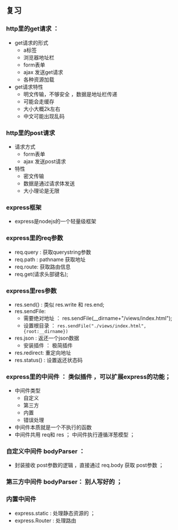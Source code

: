 ## 复习 
### http里的get请求 ： 
- get请求的形式 
    - a标签
    - 浏览器地址栏
    - form表单
    - ajax 发送get请求
    - 各种资源加载
- get请求特性 
    - 明文传输，不够安全 ，数据是地址栏传递
    - 可能会走缓存
    - 大小大概2k左右
    - 中文可能出现乱码 
### http里的post请求
- 请求方式
    - form表单
    - ajax 发送post请求
- 特性
    - 密文传输
    - 数据是通过请求体发送 
    - 大小理论是无限 
### express框架
- express是nodejs的一个轻量级框架
### express里的req参数
- req.query : 获取querystring参数 
- req.path : pathname 获取地址
- req.route: 获取路由信息 
- req.get(请求头部键名);
### express里res参数 
- res.send() : 类似 res.write 和 res.end;
- res.sendFile:
    - 需要绝对地址 ： res.sendFile(__dirname+"/views/index.html");
    - 设置根目录 ： `res.sendFile("./views/index.html",{root:__dirname})`
- res.json : 返还一个json数据
    - 安装插件  ： 极简插件 
- res.redirect: 重定向地址
- res.status() : 设置返还状态码 
### express里的中间件 ： 类似插件 ，可以扩展express的功能；
- 中间件类型
    - 自定义 
    - 第三方
    - 内置
    - 错误处理
- 中间件本质就是一个不执行的函数
- 中间件共用 req和 res ； 中间件执行遵循洋葱模型 ；
### 自定义中间件 bodyParser ：
- 封装接收 post参数的逻辑 ，直接通过 req.body 获取 post参数 ；
### 第三方中间件 bodyParser： 别人写好的  ；
### 内置中间件 
- express.static  : 处理静态资源的 ；
- express.Router : 处理路由